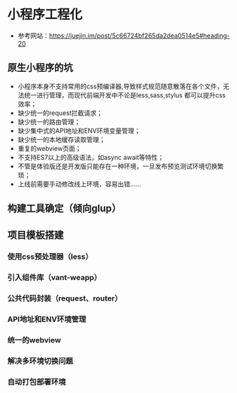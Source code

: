 <!--
 * @Description: 文件描述
 * @Author: yb001
 * @Date: 2019-05-30 19:22:21
 * @LastEditTime: 2019-05-31 11:37:48
 * @LastEditors: yb001
 -->
# 小程序工程化

* 参考网站：https://juejin.im/post/5c66724bf265da2dea0514e5#heading-20

## 原生小程序的坑

* 小程序本身不支持常用的css预编译器,导致样式规范随意散落在各个文件，无法统一进行管理，而现代前端开发中不论是less,sass,stylus 都可以提升css效率；
* 缺少统一的request拦截请求；
* 缺少统一的路由管理；
* 缺少集中式的API地址和ENV环境变量管理；
* 缺少统一的本地缓存读取管理；
* 重复的webview页面；
* 不支持ES7以上的高级语法，如async await等特性；
* 不管是体验版还是开发版只能存在一种环境，一旦发布预览测试环境切换繁琐；
* 上线前需要手动修改线上环境，容易出错......

## 构建工具确定（倾向glup）

## 项目模板搭建

### 使用css预处理器（less）

### 引入组件库（vant-weapp）

### 公共代码封装（request、router）

### API地址和ENV环境管理

### 统一的webview

### 解决多环境切换问题

### 自动打包部署环境